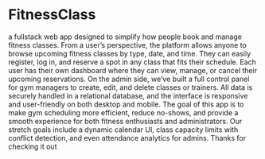 # FitnessClass

a fullstack web app designed to simplify how people book and manage fitness classes.
From a user’s perspective, the platform allows anyone to browse upcoming fitness classes by type, date, and time. They can easily register, log in, and reserve a spot in any class that fits their schedule. Each user has their own dashboard where they can view, manage, or cancel their upcoming reservations.
On the admin side, we’ve built a full control panel for gym managers to create, edit, and delete classes or trainers. All data is securely handled in a relational database, and the interface is responsive and user-friendly on both desktop and mobile.
The goal of this app is to make gym scheduling more efficient, reduce no-shows, and provide a smooth experience for both fitness enthusiasts and administrators.
Our stretch goals include a dynamic calendar UI, class capacity limits with conflict detection, and even attendance analytics for admins. Thanks for checking it out 
